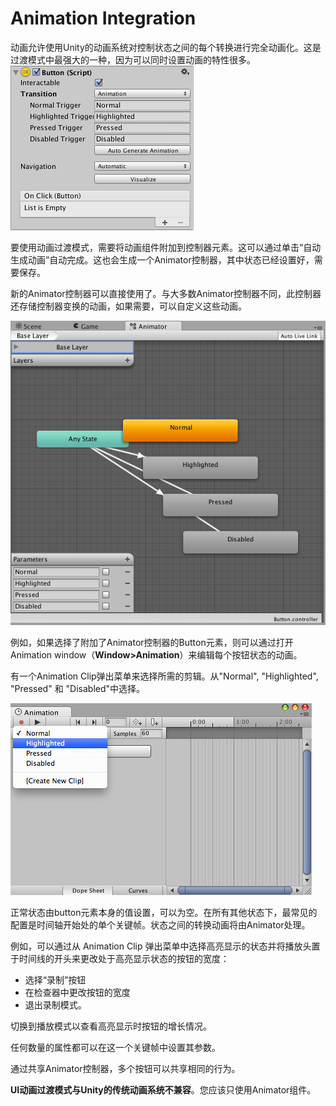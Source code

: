 # Animation Integration
动画允许使用Unity的动画系统对控制状态之间的每个转换进行完全动画化。这是过渡模式中最强大的一种，因为可以同时设置动画的特性很多。  
![](GUI_ButtonInspectorAnimation.png)

要使用动画过渡模式，需要将动画组件附加到控制器元素。这可以通过单击“自动生成动画”自动完成。这也会生成一个Animator控制器，其中状态已经设置好，需要保存。

新的Animator控制器可以直接使用了。与大多数Animator控制器不同，此控制器还存储控制器变换的动画，如果需要，可以自定义这些动画。

![](GUI_ButtonAnimator.png)

例如，如果选择了附加了Animator控制器的Button元素，则可以通过打开Animation window（**Window>Animation**）来编辑每个按钮状态的动画。

有一个Animation Clip弹出菜单来选择所需的剪辑。从"Normal", "Highlighted", "Pressed" 和 "Disabled"中选择。

![](GUI_ButtonAnimationWindow.png)

正常状态由button元素本身的值设置，可以为空。在所有其他状态下，最常见的配置是时间轴开始处的单个关键帧。状态之间的转换动画将由Animator处理。

例如，可以通过从 Animation Clip 弹出菜单中选择高亮显示的状态并将播放头置于时间线的开头来更改处于高亮显示状态的按钮的宽度：
* 选择“录制”按钮
* 在检查器中更改按钮的宽度
* 退出录制模式。

切换到播放模式以查看高亮显示时按钮的增长情况。

任何数量的属性都可以在这一个关键帧中设置其参数。

通过共享Animator控制器，多个按钮可以共享相同的行为。

**UI动画过渡模式与Unity的传统动画系统不兼容**。您应该只使用Animator组件。